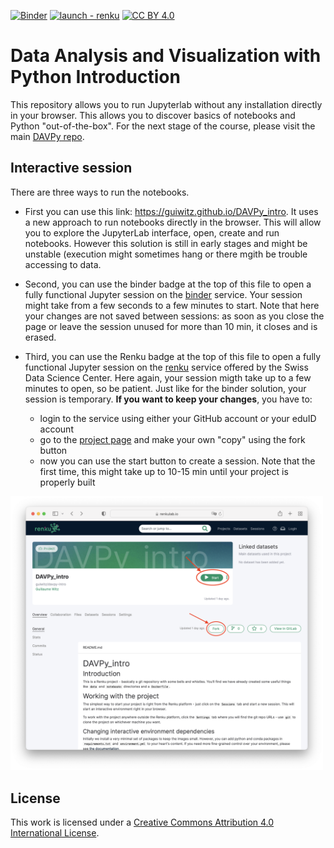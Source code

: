 [![Binder](https://mybinder.org/badge_logo.svg)](https://mybinder.org/v2/gh/guiwitz/DAVPy_intro/HEAD)
[![launch - renku](https://renkulab.io/renku-badge.svg)](https://renkulab.io/projects/guiwitz/davpy-intro/sessions/new?autostart=1)
[![CC BY 4.0][cc-by-shield]][cc-by]

# Data Analysis and Visualization with Python Introduction

This repository allows you to run Jupyterlab without any installation directly in your browser. This allows you to discover basics of notebooks and Python "out-of-the-box". For the next stage of the course, please visit the main [DAVPy repo](https://github.com/guiwitz/DAVPy).

## Interactive session

There are three ways to run the notebooks. 

- First you can use this link: https://guiwitz.github.io/DAVPy_intro. It uses a new approach to run notebooks directly in the browser. This will allow you to explore the JupyterLab interface, open, create and run notebooks. However this solution is still in early stages and might be unstable (execution might sometimes hang or there mgith be trouble accessing to data.

- Second, you can use the binder badge at the top of this file to open a fully functional Jupyter session on the [binder](https://mybinder.org/) service. Your session might take from a few seconds to a few minutes to start. Note that here your changes are not saved between sessions: as soon as you close the page or leave the session unused for more than 10 min, it closes and is erased.

- Third, you can use the Renku badge at the top of this file to open a fully functional Jupyter session on the [renku](https://renkulab.io/) service offered by the Swiss Data Science Center. Here again, your session migth take up to a few minutes to open, so be patient. Just like for the binder solution, your session is temporary. **If you want to keep your changes**, you have to:
    - login to the service using either your GitHub account or your eduID account
    - go to the [project page](https://renkulab.io/projects/guiwitz/davpy-intro) and make your own "copy" using the fork button
    - now you can use the start button to create a session. Note that the first time, this might take up to 10-15 min until your project is properly built
<img src="https://github.com/guiwitz/DAVPY_intro/raw/main/illustrations/renku_fork.png" alt="image" width="500">

## License
This work is licensed under a [Creative Commons Attribution 4.0 International License][cc-by].

[cc-by]: http://creativecommons.org/licenses/by/4.0/
[cc-by-image]: https://i.creativecommons.org/l/by/4.0/88x31.png
[cc-by-shield]: https://img.shields.io/badge/License-CC%20BY%204.0-lightgrey.svg
